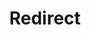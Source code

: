 ﻿---
layout: src/layouts/Redirect.astro
title: Redirect
redirect: https://octopus.com/docs/octopus-rest-api/cli/octopus-user-delete
pubDate:  2023-01-01
navSearch: false
navSitemap: false
navMenu: false
---
